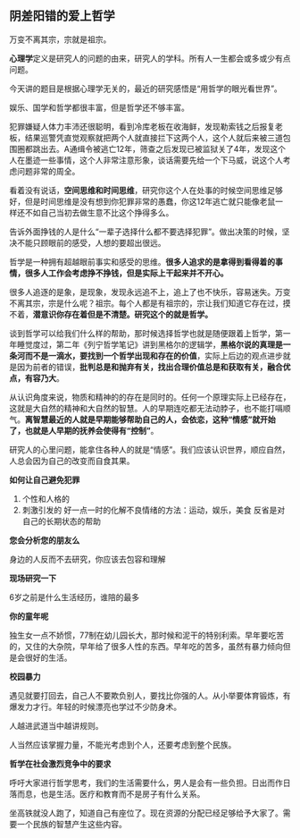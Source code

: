 ## 阴差阳错的爱上哲学

万变不离其宗，宗就是祖宗。

**心理学**定义是研究人的问题的由来，研究人的学科。所有人一生都会或多或少有点问题。

今天讲的题目是根据心理学无关的，最近的研究感悟是“用哲学的眼光看世界”。

娱乐、国学和哲学都很丰富，但是哲学还不够丰富。

犯罪嫌疑人体力丰沛还很聪明，看到冷库老板在收海鲜，发现勒索钱之后报复老板，结果巡警凭直觉观察就把两个人就直接拦下这两个人，这个人就后来被三道包围圈都跳出去。A通缉令被逃亡12年，筛查之后发现已被监狱关了4年，发现这个人在墨迹一些事情，这个人非常注意形象，谈话需要先给一个下马威，说这个人考虑问题非常的周全。

看着没有说话，**空间思维和时间思维**，研究你这个人在处事的时候空间思维足够好，但是时间思维是没有想到你犯罪非常的愚蠢，你这12年逃亡就只能像老鼠一样还不如自己当初去做生意不比这个挣得多么。

告诉外面挣钱的人是什么“一辈子选择什么都不要选择犯罪”。做出决策的时候，坚决不能只顾眼前的感受，人想的要超出很远。


哲学是一种拥有超越眼前事实和感受的思维。**很多人追求的是拿得到看得着的事情，很多人工作会考虑挣不挣钱，但是实际上干起来并不开心。**

很多人追逐的是象，是现象，发现永远追不上，追上了也不快乐，容易迷失。万变不离其宗，宗是什么呢？祖宗。每个人都是有祖宗的，宗让我们知道它存在过，摸不着，**潜意识你存在着但是不清楚。研究这个的就是哲学。**

谈到哲学可以给我们什么样的帮助，那时候选择哲学也就是随便跟着上哲学，第一年睡觉度过，第二年《列宁哲学笔记》讲到黑格尔的逻辑学，**黑格尔说的真理是一条河而不是一滴水，要找到一个哲学出现和存在的价值**，实际上后边的观点进步就是因为前者的错误，**批判总是和抛弃有关，找出合理价值总是和获取有关，融合优点，有容乃大**。

从认识角度来说，物质和精神的的存在是同时的。任何一个原理实际上已经存在，这就是大自然的精神和大自然的智慧。人的早期连吃都无法动脖子，也不能打嗝顺气。**离智慧最近的人就是早期能够帮助自己的人，会依恋，这种“情感”就开始了，也就是人早期的抚养会使得有“控制”**。

研究人的心里问题，能拿住各种人的就是“情感”。我们应该认识世界，顺应自然，人总会因为自己的改变而自食其果。

**如何让自己避免犯罪**

1. 个性和人格的
2. 刺激引发的
好一点一时的化解不良情绪的方法：运动，娱乐，美食
反省是对自己的长期状态的帮助

**您会分析您的朋友么**

身边的人反而不去研究，你应该去包容和理解

**现场研究一下**

6岁之前是什么生活经历，谁陪的最多

**你的童年呢**

独生女一点不娇惯，77制在幼儿园长大，那时候和泥干的特别利索。早年要吃苦的，又住的大杂院，早年给了很多人性的东西。早年吃的苦多，虽然有暴力倾向但是会很好的生活。

**校园暴力**

遇见就要打回去，自己人不要欺负别人，要找比你强的人。从小举要体育锻炼，有爆发力才行。年轻的时候漂亮也学过不少防身术。

人越进武道当中越讲规则。

人当然应该掌握力量，不能光考虑到个人，还要考虑到整个民族。

**哲学在社会激烈竞争中的要求**

呼吁大家进行哲学思考，我们的生活需要什么，男人是会有一些负担。日出而作日落而息，也是生活。医疗和教育而不是房子有什么关系。

坐高铁就没人跑了，知道自己有座位了。现在资源的分配已经足够给予大家了。需要一个民族的智慧产生这些内容。






















